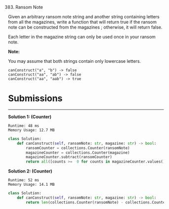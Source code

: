 383. Ransom Note

Given an arbitrary ransom note string and another string containing letters from all the magazines, write a function that will return true if the ransom note can be constructed from the magazines ; otherwise, it will return false.

Each letter in the magazine string can only be used once in your ransom note.

**Note:**

You may assume that both strings contain only lowercase letters.
```
canConstruct("a", "b") -> false
canConstruct("aa", "ab") -> false
canConstruct("aa", "aab") -> true
```

# Submissions
---
**Solution 1: (Counter)**
```
Runtime: 48 ms
Memory Usage: 12.7 MB
```
```python
class Solution:
    def canConstruct(self, ransomNote: str, magazine: str) -> bool:
        ransomCounter = collections.Counter(ransomNote)
        magazineCounter = collections.Counter(magazine)
        magazineCounter.subtract(ransomCounter)
        return all([counts >=  0 for counts in magazineCounter.values()])
```

**Solution 2: (Counter)**
```
Runtime: 52 ms
Memory Usage: 14.1 MB
```
```python
class Solution:
    def canConstruct(self, ransomNote: str, magazine: str) -> bool:
        return len(collections.Counter(ransomNote) - collections.Counter(magazine)) == 0
```
